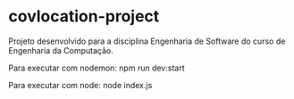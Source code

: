 # covlocation-project

Projeto desenvolvido para a disciplina Engenharia de Software do curso de Engenharia da Computação.

Para executar com nodemon: npm run dev:start

Para executar com node: node index.js


